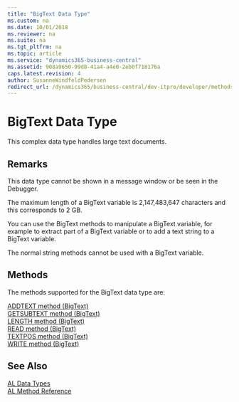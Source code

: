 ```yaml
---
title: "BigText Data Type"
ms.custom: na
ms.date: 10/01/2018
ms.reviewer: na
ms.suite: na
ms.tgt_pltfrm: na
ms.topic: article
ms.service: "dynamics365-business-central"
ms.assetid: 908a9650-99d8-41a4-a4e0-2eb0f718176a
caps.latest.revision: 4
author: SusanneWindfeldPedersen
redirect_url: /dynamics365/business-central/dev-itpro/developer/methods-auto/library
---
```

# BigText Data Type
This complex data type handles large text documents.  

## Remarks  
 This data type cannot be shown in a message window or be seen in the Debugger.  

 The maximum length of a BigText variable is 2,147,483,647 characters and this corresponds to 2 GB.  

 You can use the BigText methods to manipulate a BigText variable, for example to extract part of a BigText variable or to add a text string to a BigText variable.  

 The normal string methods cannot be used with a BigText variable.  

## Methods
The methods supported for the BigText data type are:

[ADDTEXT method (BigText)](../methods/devenv-addtext-method-bigtext.md)   
[GETSUBTEXT method (BigText)](../methods/devenv-getsubtext-method-bigtext.md)   
[LENGTH method (BigText)](../methods/devenv-length-method-bigtext.md)   
[READ method (BigText)](../methods/devenv-read-method-bigtext.md)   
[TEXTPOS method (BigText)](../methods/devenv-textpos-method-bigtext.md)   
[WRITE method (BigText)](../methods/devenv-write-method-bigtext.md)

## See Also  
[AL Data Types](devenv-al-data-types.md)  
[AL Method Reference](../methods/devenv-al-method-reference.md)  
